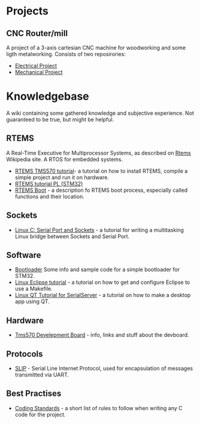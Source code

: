 # Projects

## CNC Router/mill
A project of a 3-axis cartesian CNC machine for woodworking and some ligth metalworking. Consists of two reposirories:
* [Electrical Project](https://github.com/tadewoosh/CNC-mill-electrical) 
* [Mechanical Project](https://github.com/tadewoosh/CNC-mill-mechanical) 


# Knowledgebase
A wiki containing some gathered knowledge and subjective experience. Not guaranteed to be true, but might be helpful.
## RTEMS
A Real-Time Executive for Multiprocessor Systems, as described on [Rtems](https://en.wikipedia.org/wiki/RTEMS) Wikipedia site. A RTOS for embedded systems.

* [RTEMS TMS570 tutorial](Rtems-tms570-tutorial.md)- a tutorial on how to install RTEMS, compile a simple project and run it on hardware.  
* [RTEMS tutorial PL (STM32)](Rtems-tutorial.md)  
* [RTEMS Boot](Rtems-boot.md) - a description fo RTEMS boot process, especially called functions and their location.  

## Sockets
* [Linux C: Serial Port and Sockets](Linux-c-serial-port-and-sockets.md) - a tutorial for writing a multitasking Linux bridge between Sockets and Serial Port.  

## Software
* [Bootloader](Bootloader/Bootloader.md) Some info and sample code for a simple bootloader for STM32.
* [Linux Eclipse tutorial](Linux-eclipse-tutorial.md) - a tutorial on how to get and configure Eclipse to use a Makefile.  
* [Linux QT Tutorial for SerialServer](Linux-qt-tutorial-for-serialserver.md) - a tutorial on how to make a desktop app using QT.

## Hardware
* [Tms570 Develepment Board](Tms570-develepment-board.md) - info, links and stuff about the devboard.  

## Protocols
* [SLIP](SLIP/Slip-serial-line-internet-protocol.md)  - Serial Line Internet Protocol, used for encapsulation of messages transmitted via UART.  

## Best Practises
* [Coding Standards](Coding-standards.md) - a short list of rules to follow when writing any C code for the project.    
